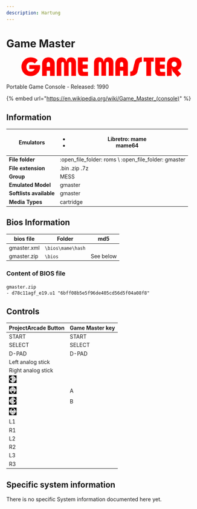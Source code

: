 ```yaml
---
description: Hartung
---
```


# Game Master

<figure><img src="https://raw.githubusercontent.com/fabricecaruso/es-theme-carbon/52ff37c9e265587d006945a2ba695b5a962b3a3d/art/logos/gmaster.svg" alt=""><figcaption></figcaption></figure>

Portable Game Console - Released: 1990

{% embed url="https://en.wikipedia.org/wiki/Game_Master_(console)" %}

## Information

| **Emulators**           | <ul><li>Libretro: mame</li><li>mame64</li></ul>          |
| ----------------------- | -------------------------------------------------------- |
| **File folder**         | :open\_file\_folder: roms \ :open\_file\_folder: gmaster |
| **File extension**      | .bin .zip .7z                                            |
| **Group**               | MESS                                                     |
| **Emulated Model**      | gmaster                                                  |
| **Softlists available** | gmaster                                                  |
| **Media Types**         | cartridge                                                |

## Bios Information

| bios file   | Folder            | md5       |
| ----------- | ----------------- | --------- |
| gmaster.xml | `\bios\mame\hash` |           |
| gmaster.zip | `\bios`           | See below |

### Content of BIOS file

```
gmaster.zip
- d78c11agf_e19.u1 "6bff08b5e5f96de405cd56d5f04a08f8"
```

## Controls

| ProjectArcade Button                                       | Game Master key |
| ----------------------------------------------------- | --------------- |
| START                                                 | START           |
| SELECT                                                | SELECT          |
| D-PAD                                                 | D-PAD           |
| Left analog stick                                     |                 |
| Right analog stick                                    |                 |
| ![](<../../../.gitbook/assets/image (2) (1) (1).png>) |                 |
| ![](<../../../.gitbook/assets/image (1) (2) (1).png>) | A               |
| ![](<../../../.gitbook/assets/image (4) (1).png>)     | B               |
| ![](<../../../.gitbook/assets/image (3) (1) (2).png>) |                 |
| L1                                                    |                 |
| R1                                                    |                 |
| L2                                                    |                 |
| R2                                                    |                 |
| L3                                                    |                 |
| R3                                                    |                 |

## Specific system information

There is no specific System information documented here yet.
